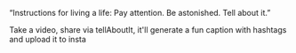 “Instructions for living a life:
Pay attention.
Be astonished.
Tell about it.” 

Take a video, share via tellAboutIt, it'll generate a fun caption with hashtags and upload it to insta
